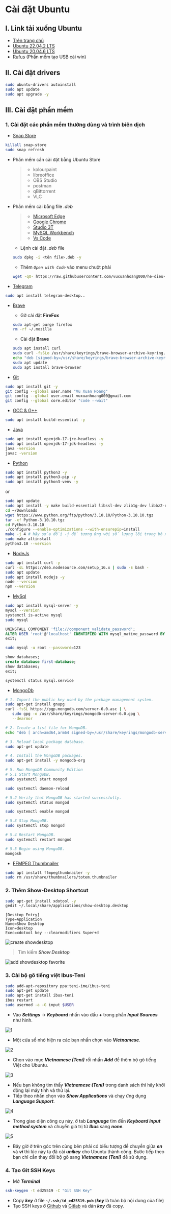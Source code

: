 # Cài đặt Ubuntu

## I. Link tải xuống Ubuntu

- [Trên trang chủ](https://ubuntu.com/download)
- [Ubuntu 22.04.2 LTS](https://ubuntu.com/download/desktop/thank-you?version=22.04.2&architecture=amd64)
- [Ubuntu 20.04.6 LTS](https://ubuntu.com/download/desktop/thank-you?version=20.04.6&architecture=amd64)
- [Rufus](https://rufus.ie/downloads/) (Phần mềm tạo USB cài win)

## II. Cài đặt drivers

```bash
sudo ubuntu-drivers autoinstall
sudo apt update
sudo apt upgrade -y
```

<!--
### Cài đặt NVIDIA Driver

- [CUDA Toolkit](https://developer.nvidia.com/cuda-11-8-0-download-archive?target_os=Linux&target_arch=x86_64&Distribution=Ubuntu&target_version=22.04&target_type=runfile_local)
- [NVIDIA cuDNN](https://developer.nvidia.com/rdp/cudnn-archive) -->

## III. Cài đặt phần mềm

### 1. Cài đặt các phần mềm thường dùng và trình biên dịch

- [Snap Store](https://snapcraft.io)

```bash
killall snap-store
sudo snap refresh
```

- Phần mềm cần cài đặt bằng Ubuntu Store

  > - kolourpaint
  > - libreoffice
  > - OBS Studio
  > - postman
  > - qBittorrent
  > - VLC

- Phần mềm cài bằng file _.deb_

  > - [Microsoft Edge](https://www.microsoft.com/vi-vn/edge/download)
  > - [Google Chrome](https://www.google.com/intl/vi/chrome/)
  > - [Studio 3T](https://studio3t.com/download/)
  > - [MySQL Workbench](https://dev.mysql.com/downloads/workbench/)
  > - [Vs Code](https://code.visualstudio.com/Download)

  - Lệnh cài đặt _.deb_ file

  ```bash
  sudo dpkg -i <tên file>.deb -y
  ```

  - Thêm _`Open with Code`_ vào menu chuột phải

  ```bash
  wget -qO- https://raw.githubusercontent.com/vuxuanhoang000/he-dieu-hanh/master/software/install.sh | bash
  ```

- [Telegram](https://desktop.telegram.org/)

```bash
sudo apt install telegram-desktop..
```

- [Brave](https://brave.com/linux/)

  - Gỡ cài đặt **FireFox**

  ```bash
  sudo apt-get purge firefox
  rm -rf ~/.mozilla
  ```

  - Cài đặt **Brave**

  ```bash
  sudo apt install curl
  sudo curl -fsSLo /usr/share/keyrings/brave-browser-archive-keyring.gpg https://brave-browser-apt-release.s3.brave.com/brave-browser-archive-keyring.gpg
  echo "deb [signed-by=/usr/share/keyrings/brave-browser-archive-keyring.gpg] https://brave-browser-apt-release.s3.brave.com/ stable main"|sudo tee /etc/apt/sources.list.d/brave-browser-release.list
  sudo apt update
  sudo apt install brave-browser
  ```

- [Git](https://git-scm.com/download/linux)

```bash
sudo apt install git -y
git config --global user.name "Vu Xuan Hoang"
git config --global user.email vuxuanhoang000@gmail.com
git config --global core.editor "code --wait"
```

- [GCC &amp; G++](https://sourceforge.net/projects/mingw-w64/files/)

```bash
sudo apt install build-essential -y
```

- [Java](https://www.oracle.com/vn/java/technologies/downloads/)

```bash
sudo apt install openjdk-17-jre-headless -y
sudo apt install openjdk-17-jdk-headless -y
java -version
javac -version
```

- [Python](https://www.python.org/downloads/)

```bash
sudo apt install python3 -y
sudo apt install python3-pip -y
sudo apt install python3-venv -y
```

or

```bash
sudo apt update
sudo apt install -y make build-essential libssl-dev zlib1g-dev libbz2-dev libreadline-dev libsqlite3-dev wget curl llvm libncurses5-dev libncursesw5-dev xz-utils tk-dev
cd ~/Downloads
wget https://www.python.org/ftp/python/3.10.10/Python-3.10.10.tgz
tar -xf Python-3.10.10.tgz
cd Python-3.10.10
./configure --enable-optimizations --with-ensurepip=install
make -j 4 # hãy sửa đổi -j để tương ứng với số lượng lõi trong bộ xử lý của máy. Bạn có thể lấy bằng cách gõ nproc.
sudo make altinstall
python3.10 --version
```

- [NodeJs](https://github.com/nodesource/distributions)

```bash
sudo apt install curl -y
curl -sL https://deb.nodesource.com/setup_16.x | sudo -E bash -
sudo apt update
sudo apt install nodejs -y
node --version
npm --version
```

- [MySql](https://www.mysql.com/)

```bash
sudo apt install mysql-server -y
mysql --version
systemctl is-active mysql
sudo mysql
```

```sql
UNINSTALL COMPONENT 'file://component_validate_password';
ALTER USER 'root'@'localhost' IDENTIFIED WITH mysql_native_password BY '123';
exit;
```

```bash
sudo mysql -u root --password=123
```

```sql
show databases;
create database first-database;
show databases;
exit;
```

```bash
systemctl status mysql.service
```

- [MongoDb](https://www.mongodb.com/docs/manual/tutorial/install-mongodb-on-ubuntu/)

```bash
# 1. Import the public key used by the package management system.
sudo apt-get install gnupg
curl -fsSL https://pgp.mongodb.com/server-6.0.asc | \
   sudo gpg -o /usr/share/keyrings/mongodb-server-6.0.gpg \
   --dearmor

# 2. Create a list file for MongoDB.
echo "deb [ arch=amd64,arm64 signed-by=/usr/share/keyrings/mongodb-server-6.0.gpg ] https://repo.mongodb.org/apt/ubuntu jammy/mongodb-org/6.0 multiverse" | sudo tee /etc/apt/sources.list.d/mongodb-org-6.0.list

# 3. Reload local package database.
sudo apt-get update

# 4. Install the MongoDB packages.
sudo apt-get install -y mongodb-org

# 5. Run MongoDB Community Edition
# 5.1 Start MongoDB.
sudo systemctl start mongod

sudo systemctl daemon-reload

# 5.2 Verify that MongoDB has started successfully.
sudo systemctl status mongod

sudo systemctl enable mongod

# 5.3 Stop MongoDB.
sudo systemctl stop mongod

# 5.4 Restart MongoDB.
sudo systemctl restart mongod

# 5.5 Begin using MongoDB.
mongosh
```

- [FFMPEG Thumbnailer](https://apps.kde.org/ffmpegthumbs/)

```bash
sudo apt install ffmpegthumbnailer -y
sudo rm /usr/share/thumbnailers/totem.thumbnailer
```

### 2. Thêm Show-Desktop Shortcut

```bash
sudo apt-get install xdotool -y
gedit ~/.local/share/applications/show-desktop.desktop
```

```plaintext
[Desktop Entry]
Type=Application
Name=Show Desktop
Icon=desktop
Exec=xdotool key --clearmodifiers Super+d
```

![create showdesktop](imgs/create-showdesktop.png)

> Tìm kiếm **_Show Desktop_**

![add showdesktop favorite](imgs/add-showdesktop-favorite.png)

### 3. Cài bộ gõ tiếng việt Ibus-Teni

```bash
sudo add-apt-repository ppa:teni-ime/ibus-teni
sudo apt-get update
sudo apt-get install ibus-teni
ibus restart
sudo usermod -a -G input $USER
```

- Vào **_Settings_** -> **_Keyboard_** nhấn vào dấu **_+_** trong phần **_Input Sources_** như hình.

![1](imgs/cai-go-tieng-viet-ubuntu-1.webp)

- Một cửa sổ nhỏ hiện ra các bạn nhấn chọn vào **_Vietnamese_**.

![2](imgs/cai-go-tieng-viet-ubuntu-2.webp)

- Chọn vào mục **_Vietnamese (Teni)_** rồi nhấn **_Add_** để thêm bộ gõ tiếng Việt cho Ubuntu.

![3](imgs/cai-go-tieng-viet-ubuntu-3.webp)

- Nếu bạn không tìm thấy **_Vietnamese (Teni)_** trong danh sách thì hãy khởi động lại máy tính và thử lại.
- Tiếp theo nhấn chọn vào **_Show Applications_** và chạy ứng dụng **_Language Support_**.

![4](imgs/cai-go-tieng-viet-ubuntu-4.webp)

- Trong giao diện công cụ này, ở tab **_Language_** tìm đến **_Keyboard input method system_** và chuyển giá trị từ **_Ibus_** sang **_none_**.

![5](imgs/cai-go-tieng-viet-ubuntu-5.webp)

- Bây giờ ở trên góc trên cùng bên phải có biểu tượng để chuyển giữa **_en_** và **_vi_** thì lúc này ta đã cài **_unikey_** cho Ubuntu thành công. Bước tiếp theo bạn chỉ cần thay đổi bộ gõ sang **_Vietnamese (Teni)_** để sử dụng.

### 4. Tạo Git SSH Keys

- Mở **_Terminal_**

```bash
ssh-keygen -t ed25519 -C "Git SSH Key"
```

- Copy **_key_** ở file **`~/.ssh/id_ed25519.pub`** (**_key_** là toàn bộ nội dung của file)
- Tạo SSH keys ở [Github](https://github.com/settings/keys) và [Gitlab](https://gitlab.com/-/profile/keys) và dán **_key_** đã copy.
